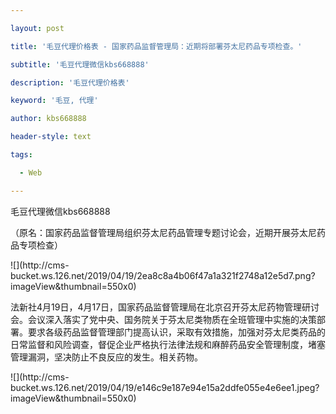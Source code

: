 ---
layout: post
title: '毛豆代理价格表 - 国家药品监督管理局：近期将部署芬太尼药品专项检查。'
subtitle: '毛豆代理微信kbs668888'
description: '毛豆代理价格表'
keyword: '毛豆, 代理'
author: kbs668888
header-style: text
tags:
  - Web
---
毛豆代理微信kbs668888

（原名：国家药品监督管理局组织芬太尼药品管理专题讨论会，近期开展芬太尼药品专项检查）

![](http://cms-
bucket.ws.126.net/2019/04/19/2ea8c8a4b06f47a1a321f2748a12e5d7.png?imageView&thumbnail=550x0)

法新社4月19日，4月17日，国家药品监督管理局在北京召开芬太尼药物管理研讨会。会议深入落实了党中央、国务院关于芬太尼类物质在全班管理中实施的决策部署。要求各级药品监督管理部门提高认识，采取有效措施，加强对芬太尼类药品的日常监督和风险调查，督促企业严格执行法律法规和麻醉药品安全管理制度，堵塞管理漏洞，坚决防止不良反应的发生。相关药物。

![](http://cms-
bucket.ws.126.net/2019/04/19/e146c9e187e94e15a2ddfe055e4e6ee1.jpeg?imageView&thumbnail=550x0)  

